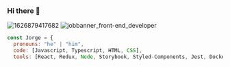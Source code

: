 ### Hi there 👋
![1626879417682](https://user-images.githubusercontent.com/47178488/132985845-66db8ebf-2a02-4b52-915c-39ce9a79a97a.jpg)
![jobbanner_front-end_developer](https://user-images.githubusercontent.com/47178488/132985777-b2293540-c166-4ea4-b6d4-16573e84248f.jpg)

```js
const Jorge = {
  pronouns: "he" | "him",
  code: [Javascript, Typescript, HTML, CSS],
  tools: [React, Redux, Node, Storybook, Styled-Components, Jest, Docker]
```

<!--
**milinagi/milinagi** is a ✨ _special_ ✨ repository because its `README.md` (this file) appears on your GitHub profile.

Here are some ideas to get you started:

- 🔭 I’m currently working on ...
- 🌱 I’m currently learning ...
- 👯 I’m looking to collaborate on ...
- 🤔 I’m looking for help with ...
- 💬 Ask me about ...
- 📫 How to reach me: ...
- 😄 Pronouns: ...
- ⚡ Fun fact: ...
-->
